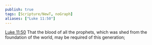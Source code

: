 ```yaml
---
publish: true
tags: [Scripture/NewT, noGraph]
aliases: ["Luke 11:50"]
---
```

[Luke 11:50](https://churchofjesuschrist.org/study/scriptures/nt/luke/11?lang=eng&id=p50#p50) That the blood of all the prophets, which was shed from the foundation of the world, may be required of this generation;
